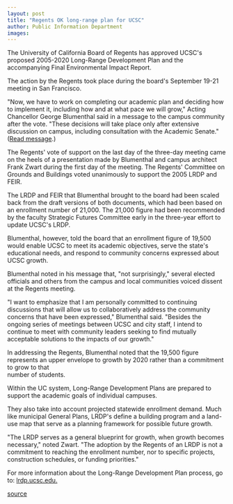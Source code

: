 ```yaml
---
layout: post
title: "Regents OK long-range plan for UCSC"
author: Public Information Department
images:
---
```


The University of California Board of Regents has approved UCSC's proposed 2005-2020 Long-Range Development Plan and the accompanying Final Environmental Impact Report.  
  
The action by the Regents took place during the board's September 19-21 meeting in San Francisco.  
  
"Now, we have to work on completing our academic plan and deciding how to implement it, including how and at what pace we will grow," Acting Chancellor George Blumenthal said in a message to the campus community after the vote. "These decisions will take place only after extensive discussion on campus, including consultation with the Academic Senate." ([Read message][1].)  
  
The Regents' vote of support on the last day of the three-day meeting came on the heels of a presentation made by Blumenthal and campus architect Frank Zwart during the first day of the meeting. The Regents' Committee on Grounds and Buildings voted unanimously to support the 2005 LRDP and FEIR.  
  
The LRDP and FEIR that Blumenthal brought to the board had been scaled back from the draft versions of both documents, which had been based on an enrollment number of 21,000. The 21,000 figure had been recommended by the faculty Strategic Futures Committee early in the three-year effort to update UCSC's LRDP.  
  
Blumenthal, however, told the board that an enrollment figure of 19,500 would enable UCSC to meet its academic objectives, serve the state's educational needs, and respond to community concerns expressed about UCSC growth.  
  
Blumenthal noted in his message that, "not surprisingly," several elected officials and others from the campus and local communities voiced dissent at the Regents meeting.   
  
"I want to emphasize that I am personally committed to continuing discussions that will allow us to collaboratively address the community concerns that have been expressed," Blumenthal said. "Besides the ongoing series of meetings between UCSC and city staff, I intend to continue to meet with community leaders seeking to find mutually acceptable solutions to the impacts of our growth."   
  
In addressing the Regents, Blumenthal noted that the 19,500 figure represents an upper envelope to growth by 2020 rather than a commitment to grow to that   
number of students.  
  
Within the UC system, Long-Range Development Plans are prepared to support the academic goals of individual campuses.   
  
They also take into account projected statewide enrollment demand. Much like municipal General Plans, LRDP's define a building program and a land-use map that serve as a planning framework for possible future growth.   
  
"The LRDP serves as a general blueprint for growth, when growth becomes necessary," noted Zwart. "The adoption by the Regents of an LRDP is not a commitment to reaching the enrollment number, nor to specific projects, construction schedules, or funding priorities."  
  
For more information about the Long-Range Development Plan process, go to: [lrdp.ucsc.edu.][2]

[1]: http://messages.ucsc.edu/06-07/09-22.lrdp.asp
[2]: http://lrdp.ucsc.edu

[source](http://www1.ucsc.edu/currents/06-07/09-25/lrdp.asp "Permalink to lrdp")
